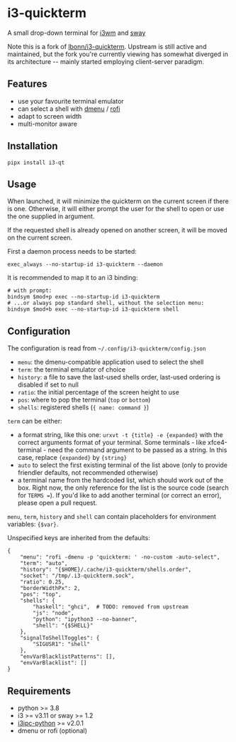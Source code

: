 # i3-quickterm

A small drop-down terminal for [i3wm](https://i3wm.org/) and [sway](https://swaywm.org/)

Note this is a fork of [lbonn/i3-quickterm](https://github.com/lbonn/i3-quickterm).
Upstream is still active and maintained, but the fork you're currently viewing
has somewhat diverged in its architecture -- mainly started employing client-server
paradigm.

## Features

* use your favourite terminal emulator
* can select a shell with [dmenu](http://tools.suckless.org/dmenu/) /
  [rofi](https://github.com/davatorium/rofi)
* adapt to screen width
* multi-monitor aware

## Installation

```
pipx install i3-qt
```

## Usage

When launched, it will minimize the quickterm on the current screen if there is
one.  Otherwise, it will either prompt the user for the shell to open or use the
one supplied in argument.

If the requested shell is already opened on another screen, it will be moved on
the current screen.

First a daemon process needs to be started:

```
exec_always --no-startup-id i3-quickterm --daemon
```

It is recommended to map it to an i3 binding:

```
# with prompt:
bindsym $mod+p exec --no-startup-id i3-quickterm
# ...or always pop standard shell, without the selection menu:
bindsym $mod+b exec --no-startup-id i3-quickterm shell
```

## Configuration

The configuration is read from `~/.config/i3-quickterm/config.json`

* `menu`: the dmenu-compatible application used to select the shell
* `term`: the terminal emulator of choice
* `history`: a file to save the last-used shells order, last-used ordering
  is disabled if set to null
* `ratio`: the initial percentage of the screen height to use
* `pos`: where to pop the terminal (`top` or `bottom`)
* `shells`: registered shells (`{ name: command }`)

`term` can be either:
- a format string, like this one: `urxvt -t {title} -e {expanded}` with
  the correct arguments format of your terminal. Some terminals - like
  xfce4-terminal - need the command argument to be passed as a string. In
  this case, replace `{expanded}` by `{string}`
- `auto` to select the first existing terminal of the list above (only to
  provide friendler defaults, not recommended otherwise)
- a terminal name from the hardcoded list, which should work out of the box.
  Right now, the only reference for the list is the source code
  (search for `TERMS =`).
  If you'd like to add another terminal (or correct an error), please open
  a pull request.

`menu`, `term`, `history` and `shell` can contain placeholders for environment
variables: `{$var}`.

Unspecified keys are inherited from the defaults:

```
{
    "menu": "rofi -dmenu -p 'quickterm: ' -no-custom -auto-select",
    "term": "auto",
    "history": "{$HOME}/.cache/i3-quickterm/shells.order",
    "socket": "/tmp/.i3-quickterm.sock",
    "ratio": 0.25,
    "borderWidthPx": 2,
    "pos": "top",
    "shells": {
        "haskell": "ghci",  # TODO: removed from upstream
        "js": "node",
        "python": "ipython3 --no-banner",
        "shell": "{$SHELL}"
    },
    "signalToShellToggles": {
        "SIGUSR1": "shell"
    },
    "envVarBlacklistPatterns": [],
    "envVarBlacklist": []
}
```

## Requirements

* python >= 3.8
* i3 >= v3.11 or sway >= 1.2
* [i3ipc-python](https://i3ipc-python.readthedocs.io/en/latest/) >= v2.0.1
* dmenu or rofi (optional)
